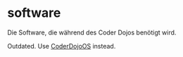 # software
Die Software, die während des Coder Dojos benötigt wird.

Outdated. Use [CoderDojoOS](https://github.com/CoderDojoPotsdam/CoderDojoOS) instead.
